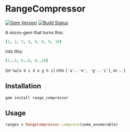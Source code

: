 # RangeCompressor

[![Gem Version](https://badge.fury.io/rb/range_compressor.svg)](http://badge.fury.io/rb/range_compressor)
[![Build Status](https://travis-ci.org/janosch-x/range_compressor.svg?branch=master)](https://travis-ci.org/janosch-x/range_compressor)

A micro-gem that turns this:

```ruby
[1, 2, 3, 4, 6, 8, 9, 10]
```

into this:

```ruby
[1..4, 6..6, 8..10]
```

(or `%w[a b c d e g h i]` into `['a'..'e', 'g'..'i']`, or ... )

## Installation

`gem install range_compressor`

## Usage

```ruby
ranges = RangeCompressor.compress(some_enumerable)
```
